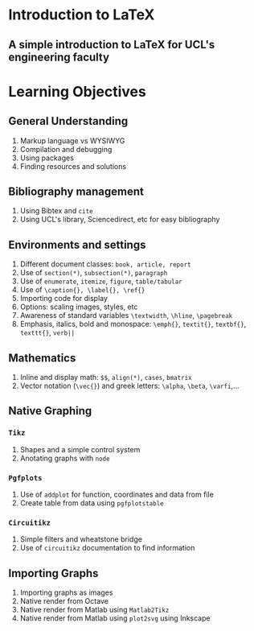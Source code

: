 # Introduction to LaTeX 

A simple introduction to LaTeX for UCL's engineering faculty 
----------
# Learning Objectives
## General Understanding
1. Markup language vs WYSIWYG
2. Compilation and debugging
3. Using packages
4. Finding resources and solutions

## Bibliography management
1. Using Bibtex and `cite`
2. Using UCL's library, Sciencedirect, etc for easy bibliography

## Environments and settings
1. Different document classes: `book, article, report`
2. Use of `section(*)`, `subsection(*)`, `paragraph`
3. Use of `enumerate`, `itemize`, `figure`, `table/tabular`
4. Use of `\caption{}, \label{}, \ref{}`
5. Importing code for display
6. Options: scaling images, styles, etc
7. Awareness of standard variables `\textwidth`, `\hline`, `\pagebreak`
8. Emphasis, italics, bold and monospace: `\emph{}`, `textit{}`, `textbf{}`, `texttt{}`, `verb||`

## Mathematics
1. Inline and display math: `$$`, `align(*)`, `cases`, `bmatrix`
2. Vector notation (`\vec{}`) and greek letters: `\alpha`, `\beta`, `\varfi`,...

## Native Graphing
### `Tikz`
1. Shapes and a simple control system
2. Anotating graphs with `node`

### `Pgfplots`
1. Use of `addplot` for function, coordinates and data from file
2. Create table from data using `pgfplotstable`
### `Circuitikz`
1. Simple filters and wheatstone bridge
2. Use of `circuitikz` documentation to find information

## Importing Graphs
1. Importing graphs as images
2. Native render from Octave
3. Native render from Matlab using `Matlab2Tikz`
4. Native render from Matlab using `plot2svg` using Inkscape